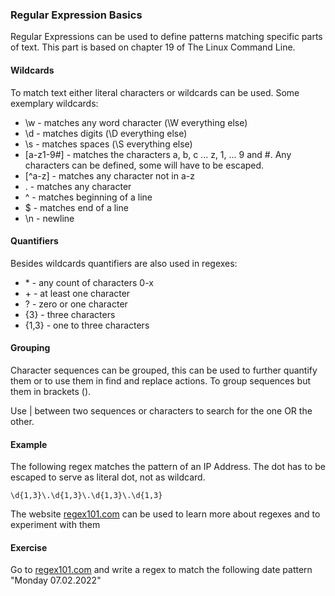 ### Regular Expression Basics

Regular Expressions can be used to define patterns matching specific parts of text.
This part is based on chapter 19 of The Linux Command Line.

#### Wildcards
To match text either literal characters or wildcards can be used. Some exemplary wildcards:

- \w - matches any word character (\W everything else)
- \d - matches digits (\D everything else)
- \s - matches spaces (\S everything else)
- \[a-z1-9#\] - matches the characters a, b, c ... z, 1, ... 9 and #. Any characters can be defined, some will have to be escaped.
- \[^a-z\] - matches any character not in a-z
- . - matches any character
- ^ - matches beginning of a line
- $ - matches end of a line
- \n - newline

#### Quantifiers 
Besides wildcards quantifiers are also used in regexes:
- \* - any count of characters 0-x
- \+ - at least one character
- ? - zero or one character
- {3} - three characters
- {1,3} - one to three characters

#### Grouping
Character sequences can be grouped, this can be used to further quantify them or to use them in find and replace actions.
To group sequences but them in brackets ().

Use | between two sequences or characters to search for the one OR the other.

#### Example
The following regex matches the pattern of an IP Address. The dot has to be escaped to serve as literal dot, not as wildcard.

~~~~
\d{1,3}\.\d{1,3}\.\d{1,3}\.\d{1,3}
~~~~
The website [regex101.com](https://regex101.com/) can be used to learn more about regexes and to experiment with them

#### Exercise
Go to [regex101.com](https://regex101.com/) and write a regex to match the following date pattern "Monday 07.02.2022"
